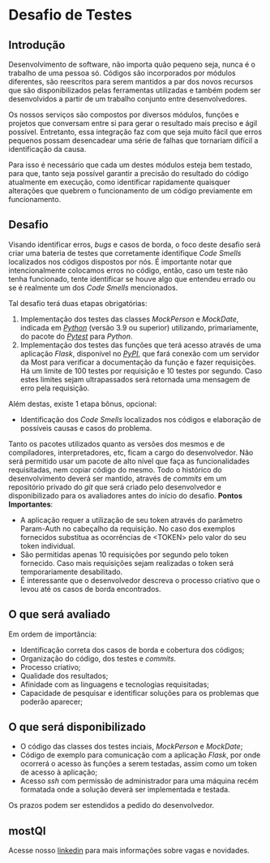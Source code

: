 # Desafio de Testes

## Introdução
Desenvolvimento de software, não importa quão pequeno seja, nunca é o
trabalho de uma pessoa só. Códigos são incorporados por módulos
diferentes, são reescritos para serem mantidos a par dos novos recursos
que são disponibilizados pelas ferramentas utilizadas e também podem ser
desenvolvidos a partir de um trabalho conjunto entre desenvolvedores.

Os nossos serviços são compostos por diversos módulos, funções e
projetos que conversam entre si para gerar o resultado mais preciso e
ágil possível. Entretanto, essa integração faz com que seja muito fácil
que erros pequenos possam desencadear uma série de falhas que tornariam
difícil a identificação da causa.

Para isso é necessário que cada um destes módulos esteja bem testado,
para que, tanto seja possível garantir a precisão do resultado do código
atualmente em execução, como identificar rapidamente quaisquer
alterações que quebrem o funcionamento de um código previamente em
funcionamento.

## Desafio

Visando identificar erros, *bugs* e casos de borda, o foco deste desafio
será criar uma bateria de testes que corretamente identifique *Code
Smells* localizados nos códigos dispostos por nós. É importante notar
que intencionalmente colocamos erros no código, então, caso um teste não
tenha funcionado, tente identificar se houve algo que entendeu errado ou
se é realmente um dos *Code Smells* mencionados.

Tal desafio terá duas etapas obrigatórias:

1.  Implementação dos testes das classes *MockPerson* e *MockDate*,
    indicada em [*Python*](http://python.org/) (versão 3.9 ou superior)
    utilizando, primariamente, do pacote do [*Pytest*](pytest.org) para
    *Python*.
2.  Implementação dos testes das funções que terá acesso através de uma
    aplicação *Flask*, disponível no
    [*PyPI*](https://pypi.org/project/Flask/), que fará conexão com um
    servidor da Most para verificar a documentação da função e fazer
    requisições. Há um limite de 100 testes por requisição e 10 testes
    por segundo. Caso estes limites sejam ultrapassados será retornada
    uma mensagem de erro pela requisição.

Além destas, existe 1 etapa bônus, opcional:

-   Identificação dos *Code Smells* localizados nos códigos e elaboração
    de possíveis causas e casos do problema.

Tanto os pacotes utilizados quanto as versões dos mesmos e de
compiladores, interpretadores, etc, ficam a cargo do desenvolvedor. Não
será permitido usar um pacote de alto nível que faça as funcionalidades
requisitadas, nem copiar código do mesmo. Todo o histórico do
desenvolvimento deverá ser mantido, através de *commits* em um
repositório privado do *git* que será criado pelo desenvolvedor e
disponibilizado para os avaliadores antes do início do desafio. **Pontos
Importantes**:

-   A aplicação requer a utilização de seu token através do parâmetro
    Param-Auth no cabeçalho da requisição. No caso dos exemplos
    fornecidos substitua as ocorrências de \<TOKEN\> pelo valor do seu
    token individual.
-   São permitidas apenas 10 requisições por segundo pelo token
    fornecido. Caso mais requisições sejam realizadas o token será
    temporariamente desabilitado.
-   É interessante que o desenvolvedor descreva o processo criativo que
    o levou até os casos de borda encontrados.

## O que será avaliado

Em ordem de importância:

-   Identificação correta dos casos de borda e cobertura dos códigos;
-   Organização do código, dos testes e *commits*.
-   Processo criativo;
-   Qualidade dos resultados;
-   Afinidade com as linguagens e tecnologias requisitadas;
-   Capacidade de pesquisar e identificar soluções para os problemas que
    poderão aparecer;

## O que será disponibilizado

-   O código das classes dos testes inciais, *MockPerson* e *MockDate*;
-   Código de exemplo para comunicação com a aplicação *Flask*, por onde
    ocorrerá o acesso às funções a serem testadas, assim como um token
    de acesso à aplicação;
-   Acesso *ssh* com permissão de administrador para uma máquina recém
    formatada onde a solução deverá ser implementada e testada.

Os prazos podem ser estendidos a pedido do desenvolvedor.

## mostQI

Acesse nosso [linkedin](https://www.linkedin.com/company/mobile-solution-technology/posts/?feedView=all) para mais informações sobre vagas e novidades.
